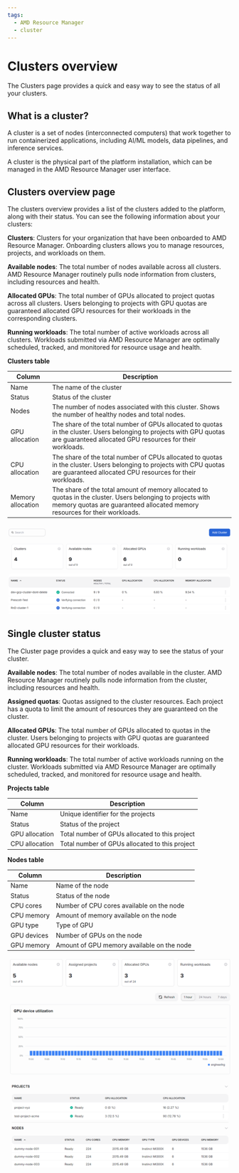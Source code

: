 ```yaml
---
tags:
  - AMD Resource Manager
  - cluster
---
```


# Clusters overview

The Clusters page provides a quick and easy way to see the status of all your clusters.

## What is a cluster?

A cluster is a set of nodes (interconnected computers) that work together to run containerized applications, including AI/ML models, data pipelines, and inference services.

A cluster is the physical part of the platform installation, which can be managed in the AMD Resource Manager user interface.

## Clusters overview page

The clusters overview provides a list of the clusters added to the platform, along with their status. You can see the following information about your clusters:

**Clusters**: Clusters for your organization that have been onboarded to AMD Resource Manager. Onboarding clusters allows you to manage resources, projects, and workloads on them.

**Available nodes**: The total number of nodes available across all clusters. AMD Resource Manager routinely pulls node information from clusters, including resources and health.

**Allocated GPUs**: The total number of GPUs allocated to project quotas across all clusters. Users belonging to projects with GPU quotas are guaranteed allocated GPU resources for their workloads in the corresponding clusters.

**Running workloads**: The total number of active workloads across all clusters. Workloads submitted via AMD Resource Manager are optimally scheduled, tracked, and monitored for resource usage and health.

**Clusters table**

| Column            | Description                                                                                                                                                                               |
| ----------------- | ----------------------------------------------------------------------------------------------------------------------------------------------------------------------------------------- |
| Name              | The name of the cluster                                                                                                                                                                   |
| Status            | Status of the cluster                                                                                                                                                                     |
| Nodes             | The number of nodes associated with this cluster. Shows the number of healthy nodes and total nodes.                                                                                      |
| GPU allocation    | The share of the total number of GPUs allocated to quotas in the cluster. Users belonging to projects with GPU quotas are guaranteed allocated GPU resources for their workloads.         |
| CPU allocation    | The share of the total number of CPUs allocated to quotas in the cluster. Users belonging to projects with CPU quotas are guaranteed allocated CPU resources for their workloads.         |
| Memory allocation | The share of the total amount of memory allocated to quotas in the cluster. Users belonging to projects with memory quotas are guaranteed allocated memory resources for their workloads. |

![A diagram of the clusters page.](../../img/clusters/view-clusters.png)

## Single cluster status

The Cluster page provides a quick and easy way to see the status of your cluster.

**Available nodes**: The total number of nodes available in the cluster. AMD Resource Manager routinely pulls node information from the cluster, including resources and health.

**Assigned quotas**: Quotas assigned to the cluster resources. Each project has a quota to limit the amount of resources they are guaranteed on the cluster.

**Allocated GPUs**: The total number of GPUs allocated to quotas in the cluster. Users belonging to projects with GPU quotas are guaranteed allocated GPU resources for their workloads.

**Running workloads**: The total number of active workloads running on the cluster. Workloads submitted via AMD Resource Manager are optimally scheduled, tracked, and monitored for resource usage and health.

**Projects table**

| Column         | Description                                    |
| -------------- | ---------------------------------------------- |
| Name           | Unique identifier for the projects             |
| Status         | Status of the project                          |
| GPU allocation | Total number of GPUs allocated to this project |
| CPU allocation | Total number of GPUs allocated to this project |

**Nodes table**

| Column      | Description                                   |
| ----------- | --------------------------------------------- |
| Name        | Name of the node                              |
| Status      | Status of the node                            |
| CPU cores   | Number of CPU cores available on the node     |
| CPU memory  | Amount of memory available on the node        |
| GPU type    | Type of GPU                                   |
| GPU devices | Number of GPUs on the node                    |
| GPU memory  | Amount of GPU memory available on the node    |

![A diagram of the single cluster page.](../../img/clusters/view-single-cluster.png)
